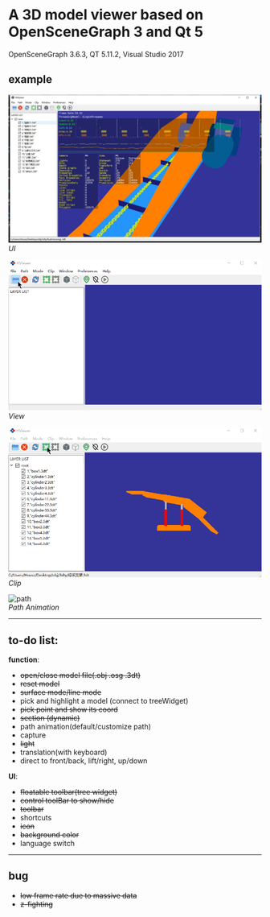 # A 3D model viewer based on OpenSceneGraph 3 and Qt 5 
OpenSceneGraph 3.6.3, QT 5.11.2, Visual Studio 2017

## example
![UI](https://github.com/Housz/HViewer/blob/master/imgs/UI.jpg)    
*UI*   

![open](https://github.com/Housz/HViewer/blob/master/imgs/open.gif)    
*View*   

![clip](https://github.com/Housz/HViewer/blob/master/imgs/clip.gif)    
*Clip*   

![path](https://github.com/Housz/HViewer/blob/master/imgs/path.gif)    
*Path Animation* 

---------
## to-do list:

**function**:

* ~~open/close model file(.obj .osg .3dt)~~
* ~~reset model~~
* ~~surface mode/line mode~~
* pick and highlight a model (connect to treeWidget)
* ~~pick point and show its coord~~
* ~~section (dynamic)~~
* path animation(default/customize path)
* capture
* ~~light~~
* translation(with keyboard)
* direct to front/back, lift/right, up/down

**UI**:
* ~~floatable toolbar(tree widget)~~
* ~~control toolBar to show/hide~~
* ~~toolbar~~
* shortcuts
* ~~icon~~
* ~~background color~~
* language switch

---------
## bug
* ~~low frame rate due to massive data~~
* ~~z-fighting~~
